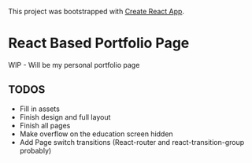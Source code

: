 This project was bootstrapped with [Create React App](https://github.com/facebookincubator/create-react-app).

# React Based Portfolio Page

WIP - Will be my personal portfolio page

## TODOS

* Fill in assets
* Finish design and full layout
* Finish all pages
* Make overflow on the education screen hidden
* Add Page switch transitions (React-router and react-transition-group probably)
